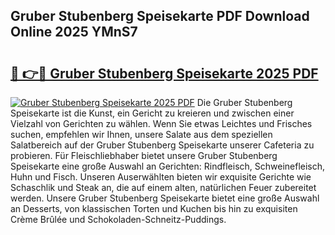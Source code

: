 ## Gruber Stubenberg Speisekarte PDF Download Online 2025 YMnS7

# <h2><a href="http://gc8mhb.nevu.top/?p=Gruber+Stubenberg+Speisekarte">🔗 👉🔴 Gruber Stubenberg Speisekarte 2025 PDF</a></h2>

[![Gruber Stubenberg Speisekarte 2025 PDF](https://i.imgur.com/dBaPXMq.png)](http://gc8mhb.nevu.top/?p=Gruber+Stubenberg+Speisekarte)
Die Gruber Stubenberg Speisekarte ist die Kunst, ein Gericht zu kreieren und zwischen einer Vielzahl von Gerichten zu wählen. Wenn Sie etwas Leichtes und Frisches suchen, empfehlen wir Ihnen, unsere Salate aus dem speziellen Salatbereich auf der Gruber Stubenberg Speisekarte unserer Cafeteria zu probieren. Für Fleischliebhaber bietet unsere Gruber Stubenberg Speisekarte eine große Auswahl an Gerichten: Rindfleisch, Schweinefleisch, Huhn und Fisch. Unseren Auserwählten bieten wir exquisite Gerichte wie Schaschlik und Steak an, die auf einem alten, natürlichen Feuer zubereitet werden. Unsere Gruber Stubenberg Speisekarte bietet eine große Auswahl an Desserts, von klassischen Torten und Kuchen bis hin zu exquisiten Crème Brûlée und Schokoladen-Schneitz-Puddings.
